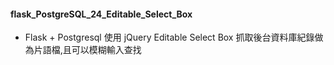 ﻿#### flask_PostgreSQL_24_Editable_Select_Box
 - Flask + Postgresql 使用 jQuery Editable Select Box 抓取後台資料庫紀錄做為片語檔,且可以模糊輸入查找
